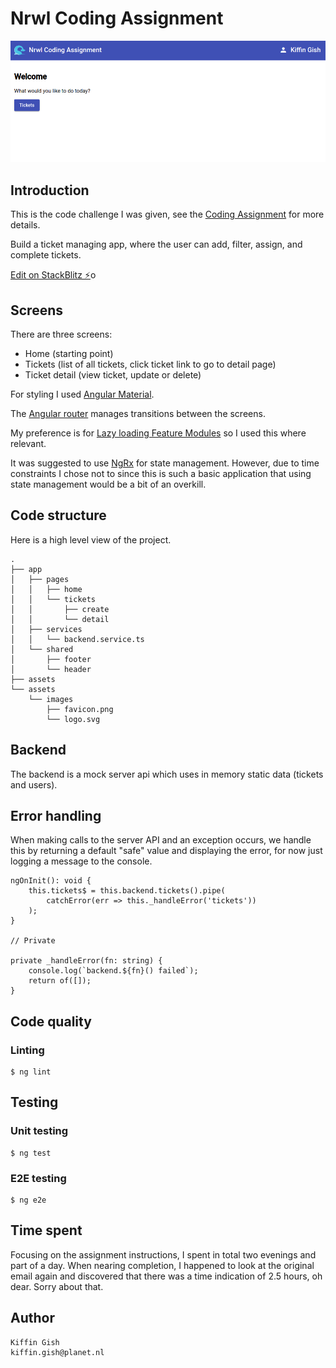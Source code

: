 # Nrwl Coding Assignment

![Screenshot of the home page](images/screenshot-homepage.png)

## Introduction

This is the code challenge I was given, see the [Coding Assignment](./src/README.md) for more details.

Build a ticket managing app, where the user can add, filter, assign, and complete tickets.

[Edit on StackBlitz ⚡️](https://stackblitz.com/edit/nrwl-coding-assignment-2018-paduqy)o

## Screens

There are three screens:

* Home (starting point)
* Tickets (list of all tickets, click ticket link to go to detail page)
* Ticket detail (view ticket, update or delete)

For styling I used [Angular Material](https://material.angular.io).

The [Angular router](https://angular.io/guide/router) manages transitions between the screens.

My preference is for [Lazy loading Feature Modules](https://angular.io/guide/lazy-loading-ngmodules) so I used this
where relevant.

It was suggested to use [NgRx](https://ngrx.io) for state management. However, due to time constraints I chose not to since this is such
a basic application that using state management would be a bit of an overkill.

## Code structure

Here is a high level view of the project.

```
.
├── app
│   ├── pages
│   │   ├── home
│   │   └── tickets
│   │       ├── create
│   │       └── detail
│   ├── services
│   │   └── backend.service.ts
│   └── shared
│       ├── footer
│       └── header
├── assets
└── assets
    └── images
        ├── favicon.png
        └── logo.svg

```

## Backend

The backend is a mock server api which uses in memory static data (tickets and users).

## Error handling

When making calls to the server API and an exception occurs, we handle this by returning a default "safe" value and
displaying the error, for now just logging a message to the console.

```
ngOnInit(): void {
    this.tickets$ = this.backend.tickets().pipe(
        catchError(err => this._handleError('tickets'))
    );
}

// Private

private _handleError(fn: string) {
    console.log(`backend.${fn}() failed`);
    return of([]);
}
```

## Code quality

### Linting

```
$ ng lint
```

## Testing

### Unit testing

```
$ ng test
```

### E2E testing

```
$ ng e2e
```

## Time spent

Focusing on the assignment instructions, I spent in total two evenings and part of a day. When nearing completion, I 
happened to look at the original email again and discovered that there was a time indication of 2.5 hours, oh dear.
Sorry about that.

## Author

```
Kiffin Gish
kiffin.gish@planet.nl
```
